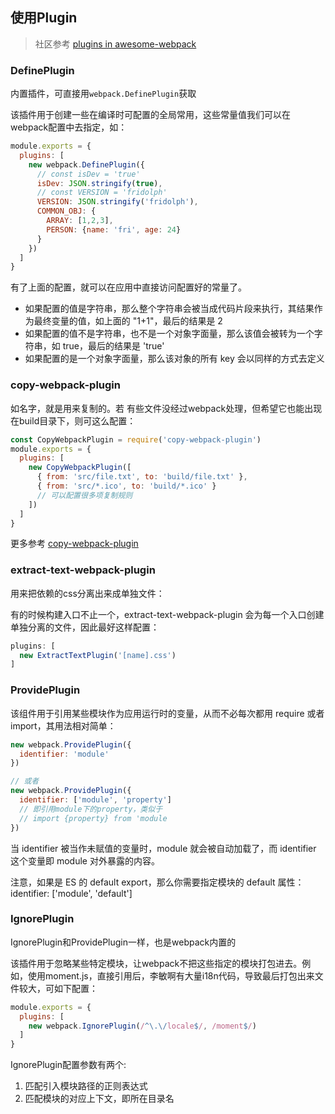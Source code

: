 ## 使用Plugin

> 社区参考 [plugins in awesome-webpack](https://link.juejin.im/?target=https%3A%2F%2Fgithub.com%2Fwebpack-contrib%2Fawesome-webpack%23webpack-plugins)

### DefinePlugin

内置插件，可直接用`webpack.DefinePlugin`获取

该插件用于创建一些在编译时可配置的全局常用，这些常量值我们可以在webpack配置中去指定，如：

```js
module.exports = {
  plugins: [
    new webpack.DefinePlugin({
      // const isDev = 'true'
      isDev: JSON.stringify(true),
      // const VERSION = 'fridolph'
      VERSION: JSON.stringify('fridolph'),
      COMMON_OBJ: {
        ARRAY: [1,2,3],
        PERSON: {name: 'fri', age: 24}
      }
    })
  ]
}
```

有了上面的配置，就可以在应用中直接访问配置好的常量了。

* 如果配置的值是字符串，那么整个字符串会被当成代码片段来执行，其结果作为最终变量的值，如上面的 "1+1"，最后的结果是 2
* 如果配置的值不是字符串，也不是一个对象字面量，那么该值会被转为一个字符串，如 true，最后的结果是 'true'
* 如果配置的是一个对象字面量，那么该对象的所有 key 会以同样的方式去定义

### copy-webpack-plugin

如名字，就是用来复制的。若 有些文件没经过webpack处理，但希望它也能出现在build目录下，则可这么配置：

```js
const CopyWebpackPlugin = require('copy-webpack-plugin')
module.exports = {
  plugins: [
    new CopyWebpackPlugin([
      { from: 'src/file.txt', to: 'build/file.txt' },
      { from: 'src/*.ico', to: 'build/*.ico' }
      // 可以配置很多项复制规则
    ])
  ]
}
```

更多参考 [copy-webpack-plugin](https://link.juejin.im/?target=https%3A%2F%2Fgithub.com%2Fwebpack-contrib%2Fcopy-webpack-plugin)

### extract-text-webpack-plugin

用来把依赖的css分离出来成单独文件：

有的时候构建入口不止一个，extract-text-webpack-plugin 会为每一个入口创建单独分离的文件，因此最好这样配置：

```js
plugins: [
  new ExtractTextPlugin('[name].css')
]
```

### ProvidePlugin

该组件用于引用某些模块作为应用运行时的变量，从而不必每次都用 require 或者 import，其用法相对简单：

```js
new webpack.ProvidePlugin({
  identifier: 'module'
})

// 或者
new webpack.ProvidePlugin({
  identifier: ['module', 'property']
  // 即引用module下的property，类似于
  // import {property} from 'module
})
```

当 identifier 被当作未赋值的变量时，module 就会被自动加载了，而 identifier 这个变量即 module 对外暴露的内容。

注意，如果是 ES 的 default export，那么你需要指定模块的 default 属性：identifier: ['module', 'default']

### IgnorePlugin

IgnorePlugin和ProvidePlugin一样，也是webpack内置的

该插件用于忽略某些特定模块，让webpack不把这些指定的模块打包进去。例如，使用moment.js，直接引用后，李敏啊有大量i18n代码，导致最后打包出来文件较大，可如下配置：

```js
module.exports = {
  plugins: [
    new webpack.IgnorePlugin(/^\.\/locale$/, /moment$/)
  ]
}
```

IgnorePlugin配置参数有两个:

1. 匹配引入模块路径的正则表达式
2. 匹配模块的对应上下文，即所在目录名

